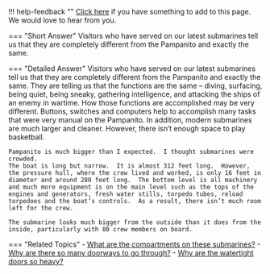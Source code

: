 !!! help-feedback ""
    [Click here](https://other.example.com/feedback) if you have something to add to this page. We would love to hear from you.

=== "Short Answer"
    Visitors who have served on our latest submarines tell us that they are completely different from the Pampanito and exactly the same.

=== "Detailed Answer"
    Visitors who have served on our latest submarines tell us that they are completely different from the Pampanito and exactly the same.  They are telling us that the functions are the same – diving, surfacing, being quiet, being sneaky, gathering intelligence, and attacking the ships of an enemy in wartime.  How those functions are accomplished may be very different.  Buttons, switches and computers help to accomplish many tasks that were very manual on the Pampanito.  In addition, modern submarines are much larger and cleaner.  However, there isn’t enough space to play basketball.
    
    Pampanito is much bigger than I expected.  I thought submarines were crowded.
    The boat is long but narrow.  It is almost 312 feet long.  However, the pressure hull, where the crew lived and worked, is only 16 feet in diameter and around 280 feet long.  The bottom level is all machinery and much more equipment is on the main level such as the tops of the engines and generators, fresh water stills, torpedo tubes, reload torpedoes and the boat’s controls.  As a result, there isn’t much room left for the crew.
    
    The submarine looks much bigger from the outside than it does from the inside, particularly with 80 crew members on board.

=== "Related Topics"
    - [What are the compartments on these submarines?](./what-are-the-compartments-on-these-submarines.md)
    - [Why are there so many doorways to go through?](./why-are-there-so-many-doorways-to-go-through.md)
    - [Why are the watertight doors so heavy?](./why-are-the-watertight-doors-so-heavy.md)
